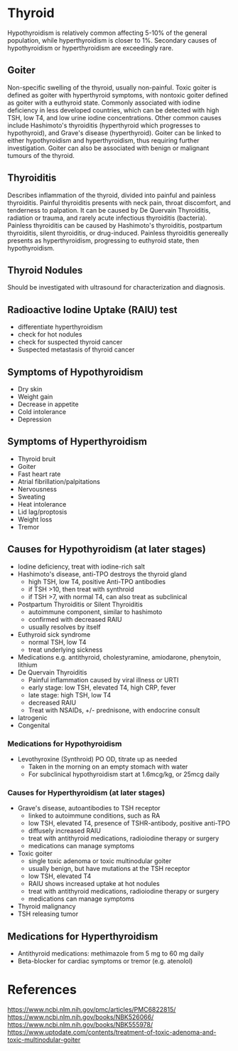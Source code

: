 # Thyroid
Hypothyroidism is relatively common affecting 5-10% of the general population, while hyperthyroidism is closer to 1%. Secondary causes of hypothyroidism or hyperthyroidism are exceedingly rare.

## Goiter
Non-specific swelling of the thyroid, usually non-painful. Toxic goiter is defined as goiter with hyperthyroid symptoms, with nontoxic goiter defined as goiter with a euthyroid state. Commonly associated with iodine deficiency in less developed countries, which can be detected with high TSH, low T4, and low urine iodine concentrations. Other common causes include Hashimoto's thyroiditis (hyperthyroid which progresses to hypothyroid), and Grave's disease (hyperthyroid). Goiter can be linked to either hypothyroidism and hyperthyroidism, thus requiring further investigation. Goiter can also be associated with benign or malignant tumours of the thyroid.

## Thyroiditis
Describes inflammation of the thyroid, divided into painful and painless thyroiditis. Painful thyroiditis presents with neck pain, throat discomfort, and tenderness to palpation. It can be caused by De Quervain Thyroiditis, radiation or trauma, and rarely acute infectious thyroiditis (bacteria). Painless thyroiditis can be caused by Hashimoto's thyroiditis, postpartum thyroiditis, silent thyroiditis, or drug-induced. Painless thyroiditis genereally presents as hyperthyroidism, progressing to euthyroid state, then hypothyroidism.

## Thyroid Nodules
Should be investigated with ultrasound for characterization and diagnosis.

## Radioactive Iodine Uptake (RAIU) test
- differentiate hyperthyroidism
- check for hot nodules
- check for suspected thyroid cancer
- Suspected metastasis of thyroid cancer

## Symptoms of Hypothyroidism
- Dry skin
- Weight gain
- Decrease in appetite
- Cold intolerance
- Depression

## Symptoms of Hyperthyroidism
- Thyroid bruit
- Goiter
- Fast heart rate
- Atrial fibrillation/palpitations
- Nervousness
- Sweating
- Heat intolerance
- Lid lag/proptosis
- Weight loss
- Tremor

## Causes for Hypothyroidism (at later stages)
- Iodine deficiency, treat with iodine-rich salt
- Hashimoto's disease, anti-TPO destroys the thyroid gland
  - high TSH, low T4, positive Anti-TPO antibodies
  - if TSH >10, then treat with synthroid
  - if TSH >7, with normal T4, can also treat as subclinical
- Postpartum Thyroiditis or Silent Thyroiditis
  - autoimmune component, similar to hashimoto
  - confirmed with decreased RAIU
  - usually resolves by itself
- Euthyroid sick syndrome
  - normal TSH, low T4
  - treat underlying sickness
- Medications e.g. antithyroid, cholestyramine, amiodarone, phenytoin, lithium
- De Quervain Thyroiditis
  - Painful inflammation caused by viral illness or URTI
  - early stage: low TSH, elevated T4, high CRP, fever
  - late stage: high TSH, low T4
  - decreased RAIU
  - Treat with NSAIDs, +/- prednisone, with endocrine consult
- Iatrogenic
- Congenital

### Medications for Hypothyroidism
- Levothyroxine (Synthroid) PO OD, titrate up as needed
  - Taken in the morning on an empty stomach with water
  - For subclinical hypothyroidism start at 1.6mcg/kg, or 25mcg daily

### Causes for Hyperthyroidism (at later stages)
- Grave's disease, autoantibodies to TSH receptor
  - linked to autoimmune conditions, such as RA
  - low TSH, elevated T4, presence of TSHR-antibody, positive anti-TPO
  - diffusely increased RAIU
  - treat with antithyroid medications, radioiodine therapy or surgery
  - medications can manage symptoms
- Toxic goiter
  - single toxic adenoma or toxic multinodular goiter
  - usually benign, but have mutations at the TSH receptor
  - low TSH, elevated T4
  - RAIU shows increased uptake at hot nodules
  - treat with antithyroid medications, radioiodine therapy or surgery
  - medications can manage symptoms
- Thyroid malignancy
- TSH releasing tumor

## Medications for Hyperthyroidism
- Antithyroid medications: methimazole from 5 mg to 60 mg daily
- Beta-blocker for cardiac symptoms or tremor (e.g. atenolol)

# References
https://www.ncbi.nlm.nih.gov/pmc/articles/PMC6822815/
https://www.ncbi.nlm.nih.gov/books/NBK526066/
https://www.ncbi.nlm.nih.gov/books/NBK555978/
https://www.uptodate.com/contents/treatment-of-toxic-adenoma-and-toxic-multinodular-goiter
